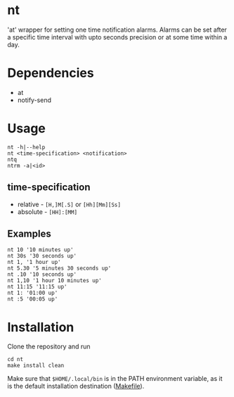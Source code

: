 # nt

'at' wrapper for setting one time notification alarms. Alarms can be set after
a specific time interval with upto seconds precision or at some time within a
day.

# Dependencies

* at
* notify-send

# Usage

```
nt -h|--help
nt <time-specification> <notification>
ntq
ntrm -a|<id>
```

## time-specification

* relative - `[H,]M[.S]` or `[Hh][Mm][Ss]`
* absolute - `[HH]:[MM]`

## Examples

```
nt 10 '10 minutes up'
nt 30s '30 seconds up'
nt 1, '1 hour up'
nt 5.30 '5 minutes 30 seconds up'
nt .10 '10 seconds up'
nt 1,10 '1 hour 10 minutes up'
nt 11:15 '11:15 up'
nt 1: '01:00 up'
nt :5 '00:05 up'
```

# Installation

Clone the repository and run
```
cd nt
make install clean
```
Make sure that `$HOME/.local/bin` is in the PATH environment variable, as it is
the default installation destination ([Makefile](Makefile)).
